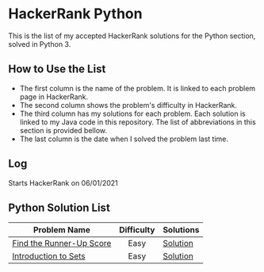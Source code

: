 # HackerRank Python

This is the list of my accepted HackerRank solutions for the Python section, solved in Python 3. 

## How to Use the List

+ The first column is the name of the problem. It is linked to each problem page in HackerRank.
+ The second column shows the problem's difficulty in HackerRank.<br/>
+ The third column has my solutions for each problem. Each solution is linked to my Java code in this repository. The list of abbreviations in this section is provided bellow.
+ The last column is the date when I solved the problem last time.


## Log

Starts HackerRank on 06/01/2021

## Python Solution List

| Problem Name | Difficulty | Solutions |
| --- | :---: | --- |
| [Find the Runner-Up Score](https://www.hackerrank.com/challenges/find-second-maximum-number-in-a-list/problem) | Easy | [Solution](https://github.com/DarkSoul231/HackeRank-Problem-Solutions/blob/main/HackerRank%20Python/Find%20Runner%20Up.txt) |
| [Introduction to Sets](https://www.hackerrank.com/challenges/py-introduction-to-sets/problem) | Easy | [Solution](https://github.com/DarkSoul231/HackeRank-Problem-Solutions/blob/main/HackerRank%20Python/Introduction%20To%20Sets.txt) |
